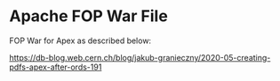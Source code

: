 # Apache FOP War File

FOP War for Apex as described below:

https://db-blog.web.cern.ch/blog/jakub-granieczny/2020-05-creating-pdfs-apex-after-ords-191
